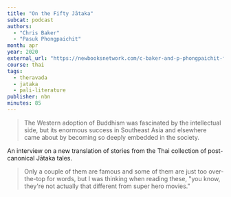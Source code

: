 ```yaml
---
title: "On the Fifty Jātaka"
subcat: podcast
authors:
  - "Chris Baker"
  - "Pasuk Phongpaichit"
month: apr
year: 2020
external_url: "https://newbooksnetwork.com/c-baker-and-p-phongpaichit-from-the-fifty-jataka-selections-from-the-thai-pannasa-jataka-silkworm-books-2019/"
course: thai
tags:
  - theravada
  - jataka
  - pali-literature
publisher: nbn
minutes: 85
---
```


> The Western adoption of Buddhism was fascinated by the intellectual side, but its enormous success in Southeast Asia and elsewhere came about by becoming so deeply embedded in the society.

An interview on a new translation of stories from the Thai collection of post-canonical Jātaka tales.

> Only a couple of them are famous and some of them are just too over-the-top for words, but I was thinking when reading these, "you know, they're not actually that different from super hero movies."

